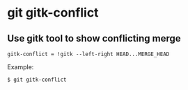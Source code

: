 # git gitk-conflict

## Use gitk tool to show conflicting merge

```gitconfig
gitk-conflict = !gitk --left-right HEAD...MERGE_HEAD
```

Example:

```sh
$ git gitk-conflict
```
